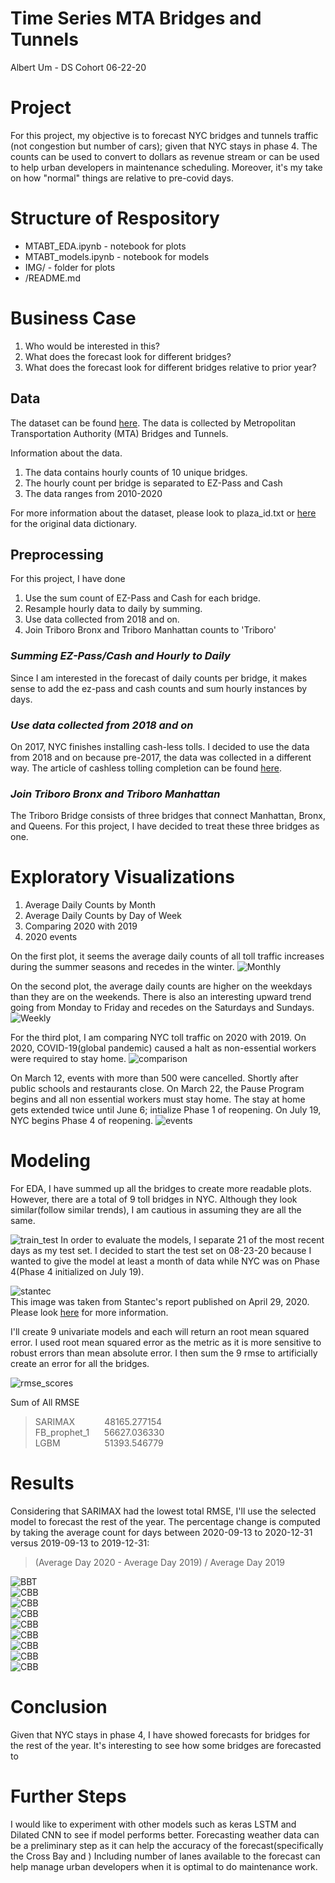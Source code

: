 # Time Series MTA Bridges and Tunnels
Albert Um - DS Cohort 06-22-20

# Project
For this project, my objective is to forecast NYC bridges and tunnels traffic (not congestion but number of cars); given that NYC stays in phase 4. The counts can be used to convert to dollars as revenue stream or can be used to help urban developers in maintenance scheduling. Moreover, it's my take on how "normal" things are relative to pre-covid days.

# Structure of Respository
- MTABT_EDA.ipynb - notebook for plots
- MTABT_models.ipynb - notebook for models
- IMG/ - folder for plots
- /README.md


# Business Case
1. Who would be interested in this?
2. What does the forecast look for different bridges?
3. What does the forecast look for different bridges relative to prior year?


## Data


The dataset can be found [here](https://data.ny.gov/Transportation/Hourly-Traffic-on-Metropolitan-Transportation-Auth/qzve-kjga). The data is collected by Metropolitan Transportation Authority (MTA) Bridges and Tunnels. 


Information about the data.
1. The data contains hourly counts of 10 unique bridges.
2. The hourly count per bridge is separated to EZ-Pass and Cash
3. The data ranges from 2010-2020


For more information about the dataset, please look to plaza_id.txt or [here](https://data.ny.gov/api/views/qzve-kjga/files3cc7ddd0-d7f2-4bf7-befd-2c0dcd0031fa?download=true&filename=MTA_HourlyTrafficBridgeTunnel_DataDictionary.pdf) for the original data dictionary.

## Preprocessing
For this project, I have done 
1. Use the sum count of EZ-Pass and Cash for each bridge.
2. Resample hourly data to daily by summing.
3. Use data collected from 2018 and on.
4. Join Triboro Bronx and Triboro Manhattan counts to 'Triboro'


### *Summing EZ-Pass/Cash and Hourly to Daily*
Since I am interested in the forecast of daily counts per bridge, it makes sense to add the ez-pass and cash counts and sum hourly instances by days.

### *Use data collected from 2018 and on*
On 2017, NYC finishes installing cash-less tolls. I decided to use the data from 2018 and on because pre-2017, the data was collected in a different way. The article of cashless tolling completion can be found [here](https://www.governor.ny.gov/news/governor-cuomo-announces-completion-cashless-tolling-all-mta-bridges-and-tunnels-three-months).

### *Join Triboro Bronx and Triboro Manhattan*
The Triboro Bridge consists of three bridges that connect Manhattan, Bronx, and Queens. For this project, I have decided to treat these three bridges as one.

# Exploratory Visualizations
1. Average Daily Counts by Month
2. Average Daily Counts by Day of Week
3. Comparing 2020 with 2019
4. 2020 events


On the first plot, it seems the average daily counts of all toll traffic increases during the summer seasons and recedes in the winter.
![Monthly](IMG/Monthly.png)


On the second plot, the average daily counts are higher on the weekdays than they are on the weekends. There is also an interesting upward trend going from Monday to Friday and recedes on the Saturdays and Sundays.
![Weekly](IMG/DayofWeek.png)

For the third plot, I am comparing NYC toll traffic on 2020 with 2019. On 2020, COVID-19(global pandemic) caused a halt as non-essential workers were required to stay home.
![comparison](IMG/2020v2019.png)

On March 12, events with more than 500 were cancelled. Shortly after public schools and restaurants close. On March 22, the Pause Program begins and all non essential workers must stay home. The stay at home gets extended twice until June 6; intialize Phase 1 of reopening. On July 19, NYC begins Phase 4 of reopening. 
![events](IMG/covid_events.png)


# Modeling
For EDA, I have summed up all the bridges to create more readable plots. However, there are a total of 9 toll bridges in NYC. Although they look similar(follow similar trends), I am cautious in assuming they are all the same.



![train_test](IMG/traintest.png)
In order to evaluate the models, I separate 21 of the most recent days as my test set. I decided to start the test set on 08-23-20 because I wanted to give the model at least a month of data while NYC was on Phase 4(Phase 4 initialized on July 19).

![stantec](IMG/stantecimages.png) <br>
This image was taken from Stantec's report published on April 29, 2020. 
Please look [here](http://web.mta.info/mta/investor/pdf/2020/AppendixEStantec.pdf) for more information.

I'll create 9 univariate models and each will return an root mean squared error. I used root mean squared error as the metric as it is more sensitive to robust errors than mean absolute error. I then sum the 9 rmse to artificially create an error for all the bridges.

![rmse_scores](IMG/rmse_scores.png) <br>

Sum of All RMSE
>SARIMAX    &nbsp;&nbsp;&nbsp;&nbsp;&nbsp;&nbsp;&nbsp;&nbsp;&nbsp;&nbsp;     48165.277154<br>
FB_prophet_1  &nbsp;&nbsp;&nbsp;&nbsp;  56627.036330<br>
LGBM &nbsp;&nbsp;&nbsp;&nbsp;&nbsp;&nbsp;&nbsp;&nbsp;&nbsp;&nbsp;&nbsp;&nbsp;&nbsp;&nbsp;&nbsp;&nbsp;&nbsp;51393.546779<br>

# Results
Considering that SARIMAX had the lowest total RMSE, I'll use the selected model to forecast the rest of the year. The percentage change is computed by taking the average count for days between 2020-09-13 to 2020-12-31 versus 2019-09-13 to 2019-12-31: 
>(Average Day 2020 - Average Day 2019) / Average Day 2019<br>


![BBT](IMG/Brooklyn_Battery_forecast.png) <br>
![CBB](IMG/Cross_Bay_forecast.png) <br>
![CBB](IMG/Henry_Hudson_forecast.png) <br>
![CBB](IMG/Marine_Parkway_forecast.png) <br>
![CBB](IMG/Queens_Midtown_forecast.png) <br>
![CBB](IMG/Throgs_Neck_forecast.png) <br>
![CBB](IMG/Triboro_forecast.png) <br>
![CBB](IMG/Verrazano_forecast.png) <br>
![CBB](IMG/Whitestone_forecast.png) <br>

# Conclusion
Given that NYC stays in phase 4, I have showed forecasts for bridges for the rest of the year. It's interesting to see how some bridges are forecasted to 

# Further Steps
I would like to experiment with other models such as keras LSTM and Dilated CNN to see if model performs better. 
Forecasting weather data can be a preliminary step as it can help the accuracy of the forecast(specifically the Cross Bay and )
Including number of lanes available to the forecast can help manage urban developers when it is optimal to do maintenance work.

